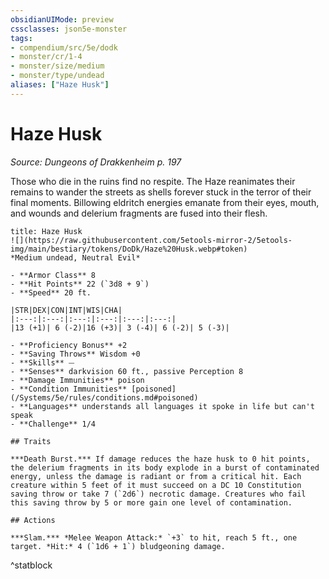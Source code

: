 ```yaml
---
obsidianUIMode: preview
cssclasses: json5e-monster
tags:
- compendium/src/5e/dodk
- monster/cr/1-4
- monster/size/medium
- monster/type/undead
aliases: ["Haze Husk"]
---
```

# Haze Husk
*Source: Dungeons of Drakkenheim p. 197*  

Those who die in the ruins find no respite. The Haze reanimates their remains to wander the streets as shells forever stuck in the terror of their final moments. Billowing eldritch energies emanate from their eyes, mouth, and wounds and delerium fragments are fused into their flesh.

```ad-statblock
title: Haze Husk
![](https://raw.githubusercontent.com/5etools-mirror-2/5etools-img/main/bestiary/tokens/DoDk/Haze%20Husk.webp#token)
*Medium undead, Neutral Evil*

- **Armor Class** 8
- **Hit Points** 22 (`3d8 + 9`)
- **Speed** 20 ft.

|STR|DEX|CON|INT|WIS|CHA|
|:---:|:---:|:---:|:---:|:---:|:---:|
|13 (+1)| 6 (-2)|16 (+3)| 3 (-4)| 6 (-2)| 5 (-3)|

- **Proficiency Bonus** +2
- **Saving Throws** Wisdom +0
- **Skills** ⏤
- **Senses** darkvision 60 ft., passive Perception 8
- **Damage Immunities** poison
- **Condition Immunities** [poisoned](/Systems/5e/rules/conditions.md#poisoned)
- **Languages** understands all languages it spoke in life but can't speak
- **Challenge** 1/4

## Traits

***Death Burst.*** If damage reduces the haze husk to 0 hit points, the delerium fragments in its body explode in a burst of contaminated energy, unless the damage is radiant or from a critical hit. Each creature within 5 feet of it must succeed on a DC 10 Constitution saving throw or take 7 (`2d6`) necrotic damage. Creatures who fail this saving throw by 5 or more gain one level of contamination.

## Actions

***Slam.*** *Melee Weapon Attack:* `+3` to hit, reach 5 ft., one target. *Hit:* 4 (`1d6 + 1`) bludgeoning damage.
```
^statblock